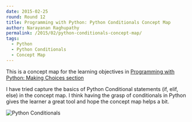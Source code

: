 ```yaml
---
date: 2015-02-25
round: Round 12
title: Programming with Python: Python Conditionals Concept Map
author: Narayanan Raghupathy
permalink: /2015/02/python-conditionals-concept-map/
tags:
  - Python
  - Python Conditionals 
  - Concept Map
---
```

This is a concept map for the learning objectives in [Programming with Python: Making Choices section](http://swcarpentry.github.io/python-novice-inflammation/03-cond.html)

I have tried capture the basics of Python Conditional statements (if, elif, else) in the concept map. I think having the grasp of conditionals in Python gives the learner a great tool and hope the concept map helps a bit.
 
![Python Conditionals](http://i.imgur.com/J109QsN.jpg)
